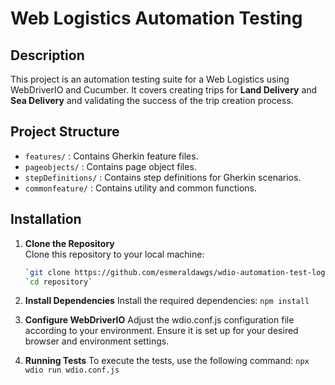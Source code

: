 # Web Logistics Automation Testing

## Description

This project is an automation testing suite for a Web Logistics using WebDriverIO and Cucumber. It covers creating trips for **Land Delivery** and **Sea Delivery** and validating the success of the trip creation process.

## Project Structure

- `features/` : Contains Gherkin feature files.
- `pageobjects/` : Contains page object files.
- `stepDefinitions/` : Contains step definitions for Gherkin scenarios.
- `commonfeature/` : Contains utility and common functions.

## Installation

1. **Clone the Repository**  
   Clone this repository to your local machine:
   ```bash
   `git clone https://github.com/esmeraldawgs/wdio-automation-test-logistics-web.git`
   `cd repository`

2. **Install Dependencies**
   Install the required dependencies:
   `npm install`

3. **Configure WebDriverIO**
   Adjust the wdio.conf.js configuration file according to your environment. Ensure it is set up for your desired browser and environment settings.
   
4. **Running Tests**
   To execute the tests, use the following command:
   `npx wdio run wdio.conf.js`
